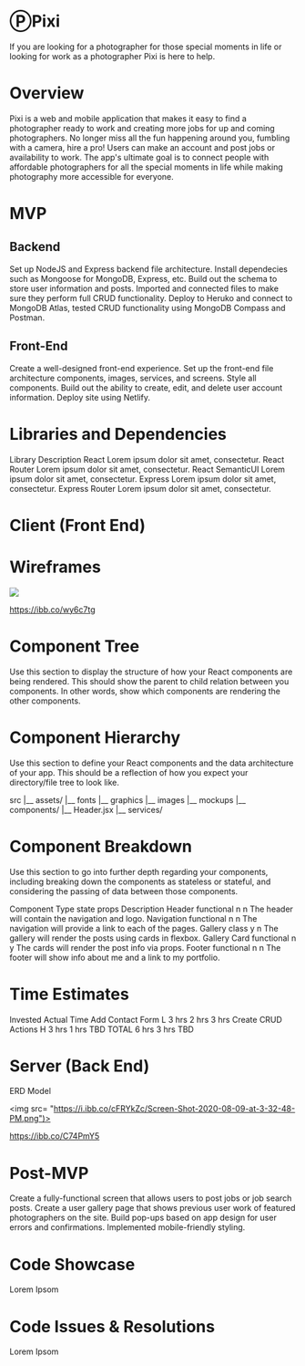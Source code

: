 # ⓅPixi
If you are looking for a photographer for those special moments in life or looking for work as a photographer Pixi is here to help.

# Overview
Pixi is a web and mobile application that makes it easy to find a photographer ready to work and creating more jobs for up and coming photographers.  No longer miss all the fun happening around you, fumbling with a camera, hire a pro! Users can make an account and post jobs or availability to work. The app's ultimate goal is to connect people with affordable photographers for all the special moments in life while making photography more accessible for everyone.


# MVP

## Backend
Set up NodeJS and Express backend file architecture.
Install dependecies such as Mongoose for MongoDB, Express, etc.
Build out the schema to store user information and posts.
Imported and connected files to make sure they perform full CRUD functionality.
Deploy to Heruko and connect to MongoDB Atlas, tested CRUD functionality using MongoDB Compass and Postman.
## Front-End
Create a well-designed front-end experience.
Set up the front-end file architecture components, images, services, and screens. 
Style all components.
Build out the ability to create, edit, and delete user account information.
Deploy site using Netlify.


# Libraries and Dependencies

Library	Description
React	Lorem ipsum dolor sit amet, consectetur.
React Router	Lorem ipsum dolor sit amet, consectetur.
React SemanticUI	Lorem ipsum dolor sit amet, consectetur.
Express	Lorem ipsum dolor sit amet, consectetur.
Express Router	Lorem ipsum dolor sit amet, consectetur.

# Client (Front End)
# Wireframes

<img src= "https://i.ibb.co/6YsX8Qw/Pixi-Wireframe.png">

https://ibb.co/wy6c7tg

# Component Tree
Use this section to display the structure of how your React components are being rendered. This should show the parent to child relation between you components. In other words, show which components are rendering the other components.

# Component Hierarchy
Use this section to define your React components and the data architecture of your app. This should be a reflection of how you expect your directory/file tree to look like.


src
|__ assets/
      |__ fonts
      |__ graphics
      |__ images
      |__ mockups
|__ components/
      |__ Header.jsx
|__ services/

# Component Breakdown
Use this section to go into further depth regarding your components, including breaking down the components as stateless or stateful, and considering the passing of data between those components.

Component	Type	state	props	Description
Header	functional	n	n	The header will contain the navigation and logo.
Navigation	functional	n	n	The navigation will provide a link to each of the pages.
Gallery	class	y	n	The gallery will render the posts using cards in flexbox.
Gallery Card	functional	n	y	The cards will render the post info via props.
Footer	functional	n	n	The footer will show info about me and a link to my portfolio.


# Time Estimates

Invested	Actual Time
Add Contact Form	L	3 hrs	2 hrs	3 hrs
Create CRUD Actions	H	3 hrs	1 hrs	TBD
TOTAL		6 hrs	3 hrs	TBD


# Server (Back End)
ERD Model

<img src= "https://i.ibb.co/cFRYkZc/Screen-Shot-2020-08-09-at-3-32-48-PM.png")>

https://ibb.co/C74PmY5

# Post-MVP
Create a fully-functional screen that allows users to post jobs or job search posts.
Create a user gallery page that shows previous user work of featured photographers on the site.
Build pop-ups based on app design for user errors and confirmations.
Implemented mobile-friendly styling.

# Code Showcase
Lorem Ipsom

# Code Issues & Resolutions
Lorem Ipsom